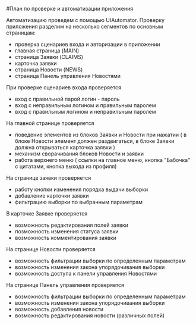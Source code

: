 
#План по проверке и автоматизации приложения


Автоматизацию проведем с помощью UIAutomator. Проверку приложения разделим на несколько сегментов по основным страницам: 

 - проверка сценариев входа и авторизации в приложении
 - главная страница (MAIN)
 - страница Заявки (CLAIMS)
 - карточка заявки
 - страница Новости (NEWS)
 - страница Панель управления Новостями
 
 При проверке сценариев входа проверяется 
 - вход с правильной парой логин - пароль
 - вход с неправильным логином и правильным паролем
 - вход с правильным логином и неправильным паролем

На главной странице проверяется 
 - поведение элементов из блоков Заявки и Новости при нажатии  ( в блоке Новости элемент должен раздвигаться, в блоке Заявки должна открываться карточка заявки )
 - механизм сворачивания блоков Новости и заявки
 - работа верхнего меню ( ссылки на главное меню, кнопка "Бабочка" с цитатами, кнопка выхода из профиля)

На странице заявки проверяется
 - работу кнопки изменения порядка выдачи выборки
 - добавление карточки заявки
 - фильтрацию выборки по выбранным параметрам

В карточке Заявке проверяется
 - возможность редактирования полей заявки
 - позможность изменения статуса заявки
 - возможность комментирования заявки

На странице Новости проверяется 
 - возможность фильтрации выборки по определенным параметрам
 - возможность изменения закона упорядочивания выборки
 - возможность доступа к панели управления Новостями
 
 На странице Панель управления проверяется
 - возможность фильтрации выборки по определенным параметрам
 - возможность изменения закона упорядочивания выборки
 - возможность добавления новости
 - возможность редактирования новости (различных полей)

